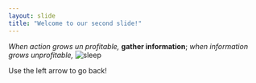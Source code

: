 ```yaml
---
layout: slide
title: "Welcome to our second slide!"
---
```

*When action grows un profitable,* **gather information**; *when information grows unprofitable,* ![**sleep**](https://www.google.com/imgres?imgurl=https%3A%2F%2Fwww.helpguide.org%2Fwp-content%2Fuploads%2Fdog-asleep-in-bed-768.jpg&imgrefurl=https%3A%2F%2Fwww.helpguide.org%2Farticles%2Fsleep%2Fgetting-better-sleep.htm&tbnid=IjUn6pJM3flLaM&vet=12ahUKEwi00qOQp9_rAhXCRM0KHXYpDXoQMygAegUIARDNAQ..i&docid=FIn2DC3eyxUFTM&w=768&h=461&q=sleep&ved=2ahUKEwi00qOQp9_rAhXCRM0KHXYpDXoQMygAegUIARDNAQ)

Use the left arrow to go back!
